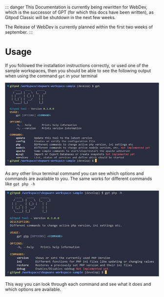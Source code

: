 ::: danger
This Documentation is currently being rewritten for WebDev, which is the successor of GPT (for which this docs have been written), as Gitpod Classic will be shutdown in the next few weeks.

The Release of WebDev is currently planned within the first two weeks of september.
:::

# Usage

If you followed the installation instructions correctly, or used one of the sample workspaces, then you should be able to see the following output when using the command `gpt` in your terminal

![GPT Extension](./../assets/images/gpt_usage1.jpg)

As any other linux terminal command you can see which options and commands are available to you. The same works for different commands like `gpt php -h`

![GPT Extension](./../assets/images/gpt_usage2.jpg)

This way you can look through each command and see what it does and which options are available.